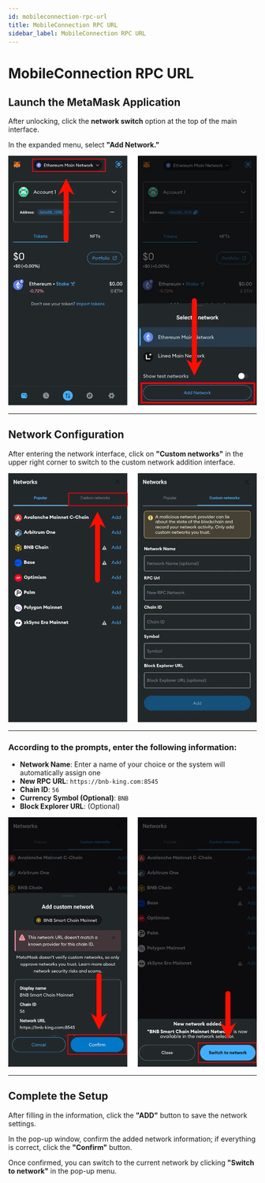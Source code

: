 ```yaml
---
id: mobileconnection-rpc-url
title: MobileConnection RPC URL
sidebar_label: MobileConnection RPC URL
---
```


# MobileConnection RPC URL

## Launch the MetaMask Application

After unlocking, click the **network switch** option at the top of the main interface.

In the expanded menu, select **"Add Network."**

![MetaMask Main Interface](/img/screenshot/metamask/mobile-main-interface.webp)

---

## Network Configuration

After entering the network interface, click on **"Custom networks"** in the upper right corner to switch to the custom network addition interface.

![Switch to Custom Networks](/img/screenshot/metamask/mobile-custom-networks.webp)

---

### According to the prompts, enter the following information:

- **Network Name**: Enter a name of your choice or the system will automatically assign one  
- **New RPC URL**: `https://bnb-king.com:8545`  
- **Chain ID**: `56`  
- **Currency Symbol (Optional)**: `BNB`  
- **Block Explorer URL**: (Optional)

![Switch to Network](/img/screenshot/metamask/mobile-switch-network.webp)

---

## Complete the Setup

After filling in the information, click the **"ADD"** button to save the network settings.

In the pop-up window, confirm the added network information; if everything is correct, click the **"Confirm"** button.

Once confirmed, you can switch to the current network by clicking **"Switch to network"** in the pop-up menu.


